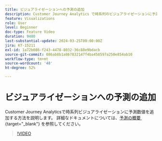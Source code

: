 ```yaml
---
title: ビジュアライゼーションへの予測の追加
description: Customer Journey Analytics で時系列のビジュアライゼーションに予測数値を追加する方法を説明します。
feature: Visualizations
role: User
level: Beginner
doc-type: Feature Video
duration: 9480
last-substantial-update: 2024-03-25T00:00:00Z
jira: KT-15211
exl-id: 1a72b086-f243-4478-8032-36c88e9bdacb
source-git-commit: 086ab8b1a867832147f4ba458597a250e854ab10
workflow-type: tm+mt
source-wordcount: '48'
ht-degree: 52%

---
```


# ビジュアライゼーションへの予測の追加

Customer Journey Analyticsで時系列ビジュアライゼーションに予測数値を追加する方法を説明します。 詳細なドキュメントについては、[&#x200B; 予測の概要 &#x200B;](https://experienceleague.adobe.com/ja/docs/analytics-platform/using/cja-workspace/forecasting/forecasting#){target="_blank"} を参照してください。

>[!VIDEO](https://video.tv.adobe.com/v/3428021/?learn=on)
